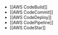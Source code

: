 - [[AWS CodeBuild]]
- [[AWS CodeCommit]]
- [[AWS CodeDeploy]]
- [[AWS CodePipeline]]
- [[AWS CodeStar]]

